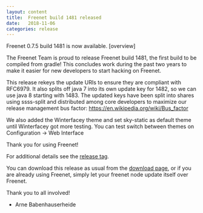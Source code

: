 ```yaml
---
layout: content
title:  Freenet build 1481 released
date:   2018-11-06
categories: release
---
```

Freenet 0.7.5 build 1481 is now available. [overview]

The Freenet Team is proud to release Freenet build 1481, the first
build to be compiled from gradle! This concludes work during the past
two years to make it easier for new developers to start hacking on
Freenet.

This release rekeys the update URIs to ensure they are compliant with
RFC6979. It also splits off java 7 into its own update key for 1482,
so we can use java 8 starting with 1483. The updated keys have been
split into shares using ssss-split and distributed among core
developers to maximize our release management bus factor:
https://en.wikipedia.org/wiki/Bus_factor

We also added the Winterfacey theme and set sky-static as default
theme until Winterfacey got more testing. You can test switch between
themes on Configuration -> Web Interface


Thank you for using Freenet!

For additional details see the [release tag][releasetag1481].

You can download this release as usual from the [download page][],
or if you are already using Freenet, simply let your freenet node
update itself over Freenet.

Thank you to all involved!

- Arne Babenhauserheide

[releasetag1481]: https://github.com/freenet/fred/releases/tag/build01481
[download page]: pages/download.html
